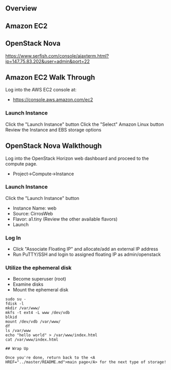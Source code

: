 

## Overview



## Amazon EC2



## OpenStack Nova

https://www.serfish.com/console/ajaxterm.html?ip=147.75.83.202&user=admin&port=22


## Amazon EC2 Walk Through

Log into the AWS EC2 console at:

* https://console.aws.amazon.com/ec2

### Launch Instance
Click the "Launch Instance" button
Click the "Select" Amazon Linux button
Review the Instance and EBS storage options



## OpenStack Nova Walkthough

Log into the OpenStack Horizon web dashboard and proceed to the compute page.

* Project->Compute->Instance

### Launch Instance
Click the "Launch Instance" button
* Instance Name: web
* Source: CirrosWeb
* Flavor: a1.tiny (Review the other available flavors)
* Launch

### Log In
* Click "Associate Floating IP" and allocate/add an external IP address
* Run PuTTY/SSH and login to assigned floating IP as admin/openstack

### Utilize the ephemeral disk
* Become superuser (root)
* Examine disks
* Mount the ephemeral disk

```
sudo su -
fdisk -l
mkdir /var/www/
mkfs -t ext4 -L www /dev/vdb
blkid
mount /dev/vdb /var/www/
df
ls /var/www
echo "hello world" > /var/www/index.html
cat /var/www/index.html

## Wrap Up

Once you're done, return back to the <A HREF="../master/README.md">main page</A> for the next type of storage!
